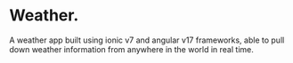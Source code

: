# Weather.

A weather app built using ionic v7 and angular v17 frameworks, able to pull down weather information from anywhere in the world in real time.

